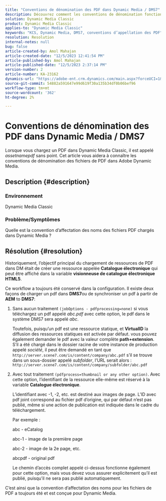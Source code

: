 ```yaml
---
title: "Conventions de dénomination des PDF dans Dynamic Media / DMS7"
description: Découvrez comment les conventions de dénomination fonctionnent avec les fichiers PDF dans Adobe Dynamic Media Classic.
solution: Dynamic Media Classic
product: Dynamic Media Classic
applies-to: "Dynamic Media Classic"
keywords: "KCS, Dynamic Media, DMS7, conventions d’appellation des PDF"
resolution: Resolution
internal-notes: null
bug: false
article-created-by: Amol Mahajan
article-created-date: "12/5/2023 12:41:54 PM"
article-published-by: Amol Mahajan
article-published-date: "12/5/2023 2:37:14 PM"
version-number: 2
article-number: KA-23162
dynamics-url: "https://adobe-ent.crm.dynamics.com/main.aspx?forceUCI=1&pagetype=entityrecord&etn=knowledgearticle&id=b82a71a8-6b93-ee11-be37-6045bd0063aa"
source-git-commit: 54882a591647e99d619f30a135b34df0b06bef96
workflow-type: tm+mt
source-wordcount: '362'
ht-degree: 2%

---
```


# Conventions de dénomination des PDF dans Dynamic Media / DMS7


Lorsque vous chargez un PDF dans Dynamic Media Classic, il est appelé *assetnamepdf* sans point. Cet article vous aidera à connaître les conventions de dénomination des fichiers de PDF dans Adobe Dynamic Media.

## Description {#description}


### <b>Environnement</b>

Dynamic Media Classic



### <b>Problème/Symptômes</b>

Quelle est la convention d’affectation des noms des fichiers PDF chargés dans Dynamic Media ?


## Résolution {#resolution}


Historiquement, l’objectif principal du chargement de ressources de PDF dans DM était de créer une ressource appelée <b>Catalogue électronique</b> qui peut être affiché dans la variable <b>visionneuse de catalogue électronique HTML5</b>.

Ce workflow a toujours été conservé dans la configuration. Il existe deux façons de charger un pdf dans <b>DMS7</b>ou de synchroniser un pdf à partir de <b>AEM</b> to <b>DMS7</b>:

1. Sans aucun traitement `(jobOptions - pdfprocessing=none)` si vous téléchargez un pdf appelé *abc.pdf* avec cette option, le pdf dans le système DMS7 sera appelé *abc*.


   Toutefois, puisqu’un pdf est une ressource statique, et <b>VirtualID</b> la diffusion des ressources statiques est activée par défaut. vous pouvez également demander le pdf avec la valeur complète <b>path+extension</b>. S’il a été chargé dans le dossier racine de votre instance de production appelé *société*, il peut être demandé en tant que `http://server.scene7.com/is/content/company/abc.pdf` s’il se trouve dans un sous-dossier appelé *subfolder*, l’URL serait alors : `http://server.scene7.com/is/content/company/subfolder/abc.pdf`


2. Avec tout traitement `(pdfprocess=thumbnail or any other option)`. Avec cette option, l’identifiant de la ressource elle-même est réservé à la variable <b>Catalogue électronique</b>.


   L’identifiant avec -1, -2, etc. est destiné aux images de page. L’ID avec pdf joint correspond au fichier pdf d’origine, qui par défaut n’est pas publié, même si une action de publication est indiquée dans le cadre du téléchargement.

   Par exemple :



   abc - eCatalog

   abc-1 - image de la première page

   abc-2 - image de la 2e page, etc.

   abcpdf - original pdf

   Le chemin d’accès complet appelé ci-dessus fonctionne également pour cette option, mais vous devez vous assurer explicitement qu’il est publié, puisqu’il ne sera pas publié automatiquement.


C’est ainsi que la convention d’affectation des noms pour les fichiers de PDF a toujours été et est conçue pour Dynamic Media.
